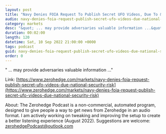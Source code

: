 ```yaml
---
layout: post
title: "Navy Denies FOIA Request To Publish Secret UFO Videos, Due To &quot;National Security'&quot; Risk"
audio: navy-denies-foia-request-publish-secret-ufo-videos-due-national-security-risk-0
category: markets
desc: "&quot; ... may provide adversaries valuable information ...&quot; "
duration: 00:02:00
length: 120
datetime: Sat, 10 Sep 2022 21:00:00 +0000
tags: podcast
guid: navy-denies-foia-request-publish-secret-ufo-videos-due-national-security-risk-0
order: 0
---
```

&quot; ... may provide adversaries valuable information ...&quot; 

Link: [https://www.zerohedge.com/markets/navy-denies-foia-request-publish-secret-ufo-videos-due-national-security-risk](https://www.zerohedge.com/markets/navy-denies-foia-request-publish-secret-ufo-videos-due-national-security-risk)

About: The Zerohedge Podcast is a non-commercial, automated program, designed to give people a way to get news from Zerohedge in an audio format.  I am actively working on tweaking and improving the setup to create a better listening experience (August 2022).  Suggestions are welcome: [zerohedgePodcast@outlook.com](mailto:zerohedgePodcast@outlook.com)